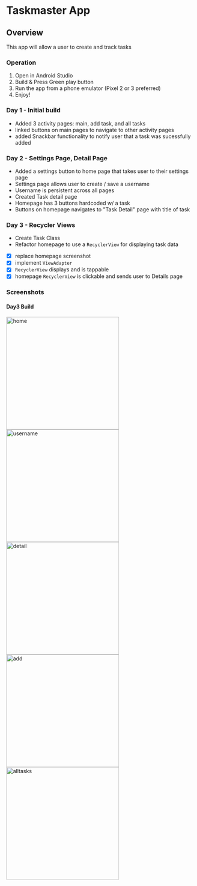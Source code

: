 # Taskmaster App

## Overview
This app will allow a user to create and track tasks

### Operation
1. Open in Android Studio
2. Build & Press Green play button
3. Run the app from a phone emulator (Pixel 2 or 3 preferred)
4. Enjoy!

### Day 1 - Initial build 
- Added 3 activity pages: main, add task, and all tasks
- linked buttons on main pages to navigate to other activity pages
- added Snackbar functionality to notify user that a task was sucessfully added

### Day 2 - Settings Page, Detail Page
- Added a settings button to home page that takes user to their settings page
- Settings page allows user to create / save a username
- Username is persistent across all pages
- Created Task detail page
- Homepage has 3 buttons hardcoded w/ a task
- Buttons on homepage navigates to "Task Detail" page with title of task

### Day 3 - Recycler Views
- Create Task Class
- Refactor homepage to use a `RecyclerView` for displaying task data
- [x] replace homepage screenshot
- [x] implement `ViewAdapter` 
- [x] `RecyclerView` displays and is tappable
- [x] homepage `RecyclerView` is clickable and sends user to Details page

### Screenshots
#### Day3 Build
<img src="screenshots/main-page3.png" alt="home" width="300">
<img src="screenshots/username.png" alt="username" width="300">
<img src="screenshots/taskDetail.png" alt="detail" width="300">
<img src="screenshots/addtask.png" alt="add" width="300">
<img src="screenshots/all-tasks.png" alt="alltasks" width="300">



